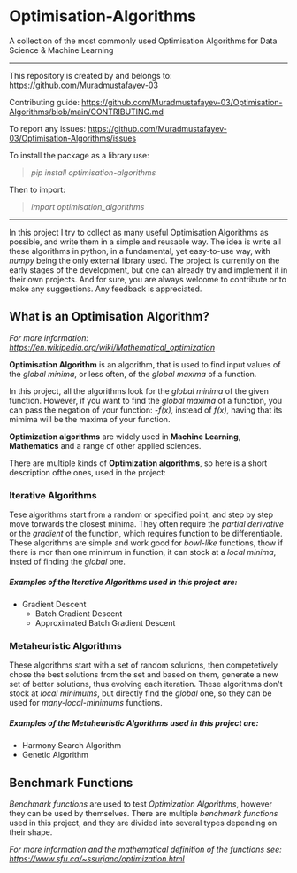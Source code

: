 # Optimisation-Algorithms
A collection of the most commonly used Optimisation Algorithms for Data Science &amp; Machine Learning

---

This repository is created by and belongs to: https://github.com/Muradmustafayev-03

Contributing guide: https://github.com/Muradmustafayev-03/Optimisation-Algorithms/blob/main/CONTRIBUTING.md

To report any issues: https://github.com/Muradmustafayev-03/Optimisation-Algorithms/issues

To install the package as a library use: 
> *pip install optimisation-algorithms*

Then to import:
> *import optimisation_algorithms*

---

In this project I try to collect as many useful Optimisation Algorithms as possible, and write them in a simple and reusable way.
The idea is write all these algorithms in python, in a fundamental, yet easy-to-use way, with *numpy* being the only external library used.
The project is currently on the early stages of the development, but one can already try and implement it in their own projects.
And for sure, you are always welcome to contribute or to make any suggestions. Any feedback is appreciated.

## What is an Optimisation Algorithm?
*For more information: https://en.wikipedia.org/wiki/Mathematical_optimization*

**Optimisation Algorithm** is an algorithm, that is used to find input values of the *global minima*, or less often, of the *global maxima* of a function.

In this project, all the algorithms look for the *global minima* of the given function. 
However, if you want to find the *global maxima* of a function, you can pass the negation of your function: *-f(x)*, instead of *f(x)*, 
having that its mimima will be the maxima of your function.

**Optimization algorithms** are widely used in **Machine Learning**, **Mathematics** and a range of other applied sciences.

There are multiple kinds of **Optimization algorithms**, so here is a short description ofthe ones, used in the project:

### Iterative Algorithms
Tese algorithms start from a random or specified point, and step by step move torwards the closest minima. 
They often require the *partial derivative* or the *gradient* of the function, which requires function to be differentiable.
These algorithms are simple and work good for *bowl-like* functions, 
thow if there is mor than one minimum in function, it can stock at a *local minima*, insted of finding the *global* one.

##### Examples of the *Iterative Algorithms* used in this project are:
- Gradient Descent
  - Batch Gradient Descent
  - Approximated Batch Gradient Descent

### Metaheuristic Algorithms
These algorithms start with a set of random solutions, 
then competetively chose the best solutions from the set and based on them, 
generate a new set of better solutions, thus evolving each iteration.
These algorithms don't stock at *local minimums*, but directly find the *global* one, so they can be used for *many-local-minimums* functions.

##### Examples of the *Metaheuristic Algorithms* used in this project are:
- Harmony Search Algorithm
- Genetic Algorithm

## Benchmark Functions
*Benchmark functions* are used to test *Optimization Algorithms*, however they can be used by themselves. 
There are multiple *benchmark functions* used in this project, and they are divided into several types depending on their shape.

*For more information and the mathematical definition of the functions see: https://www.sfu.ca/~ssurjano/optimization.html*

